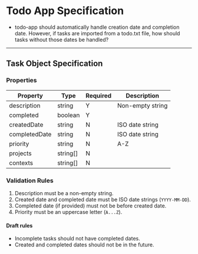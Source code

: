 # Todo App Specification


- todo-app should automatically handle creation date and completion date.
  However, if tasks are imported from a todo.txt file, how should tasks without
  those dates be handled?

---

## Task Object Specification

### Properties

| Property      | Type     | Required | Description      |
|---------------|----------|----------|------------------|
| description   | string   | Y        | Non-empty string |
| completed     | boolean  | Y        |                  |
| createdDate   | string   | N        | ISO date string  |
| completedDate | string   | N        | ISO date string  |
| priority      | string   | N        | A-Z              |
| projects      | string[] | N        |                  |
| contexts      | string[] | N        |                  |

### Validation Rules

1. Description must be a non-empty string.
2. Created date and completed date must be ISO date strings (`YYYY-MM-DD`).
3. Completed date (if provided) must not be before created date.
4. Priority must be an uppercase letter (`A...Z`).

#### Draft rules

- Incomplete tasks should not have completed dates.
- Created and completed dates should not be in the future.

